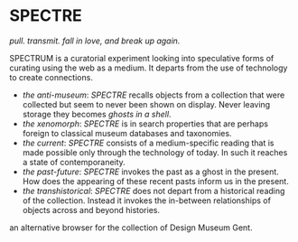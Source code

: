 # __SPECTRE__

_pull. transmit. fall in love, and break up again._

SPECTRUM is a curatorial experiment looking into speculative forms of curating using the web as a medium.
It departs from the use of technology to create connections.

- *the anti-museum*: _SPECTRE_ recalls objects from a collection that were collected but seem to never been shown on display. Never leaving storage they becomes _ghosts in a shell_.
- *the xenomorph*: _SPECTRE_ is in search properties that are perhaps foreign to classical museum databases and taxonomies. 
- *the current*: _SPECTRE_ consists of a medium-specific reading that is made possible only through the technology of today. In such it reaches a state of contemporaneity.
- *the past-future*: _SPECTRE_ invokes the past as a ghost in the present. How does the appearing of these recent pasts inform us in the present.
- *the transhistorical*: _SPECTRE_ does not depart from a historical reading of the collection. Instead it invokes the in-between relationships of objects across and beyond histories.

an alternative browser for the collection of Design Museum Gent. 

